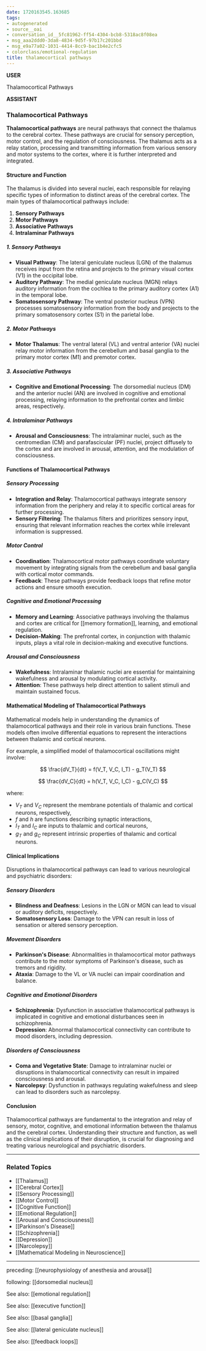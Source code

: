 ```yaml
---
date: 1720163545.163685
tags:
- autogenerated
- source__oai
- conversation_id__5fc81962-ff54-4304-bcb8-5318ac8f08ea
- msg_aaa2ddd0-3da8-4834-9d5f-97b17c201bbd
- msg_e9a77a02-1031-4414-8cc9-bac1b4e2cfc5
- colorclass/emotional-regulation
title: thalamocortical pathways
---
```


**USER**

Thalamocortical Pathways


**ASSISTANT**

### Thalamocortical Pathways

**Thalamocortical pathways** are neural pathways that connect the thalamus to the cerebral cortex. These pathways are crucial for sensory perception, motor control, and the regulation of consciousness. The thalamus acts as a relay station, processing and transmitting information from various sensory and motor systems to the cortex, where it is further interpreted and integrated.

#### Structure and Function

The thalamus is divided into several nuclei, each responsible for relaying specific types of information to distinct areas of the cerebral cortex. The main types of thalamocortical pathways include:

1. **Sensory Pathways**
2. **Motor Pathways**
3. **Associative Pathways**
4. **Intralaminar Pathways**

##### 1. Sensory Pathways

- **Visual Pathway**: The lateral geniculate nucleus (LGN) of the thalamus receives input from the retina and projects to the primary visual cortex (V1) in the occipital lobe.
- **Auditory Pathway**: The medial geniculate nucleus (MGN) relays auditory information from the cochlea to the primary auditory cortex (A1) in the temporal lobe.
- **Somatosensory Pathway**: The ventral posterior nucleus (VPN) processes somatosensory information from the body and projects to the primary somatosensory cortex (S1) in the parietal lobe.

##### 2. Motor Pathways

- **Motor Thalamus**: The ventral lateral (VL) and ventral anterior (VA) nuclei relay motor information from the cerebellum and basal ganglia to the primary motor cortex (M1) and premotor cortex.

##### 3. Associative Pathways

- **Cognitive and Emotional Processing**: The dorsomedial nucleus (DM) and the anterior nuclei (AN) are involved in cognitive and emotional processing, relaying information to the prefrontal cortex and limbic areas, respectively.

##### 4. Intralaminar Pathways

- **Arousal and Consciousness**: The intralaminar nuclei, such as the centromedian (CM) and parafascicular (PF) nuclei, project diffusely to the cortex and are involved in arousal, attention, and the modulation of consciousness.

#### Functions of Thalamocortical Pathways

##### Sensory Processing

- **Integration and Relay**: Thalamocortical pathways integrate sensory information from the periphery and relay it to specific cortical areas for further processing.
- **Sensory Filtering**: The thalamus filters and prioritizes sensory input, ensuring that relevant information reaches the cortex while irrelevant information is suppressed.

##### Motor Control

- **Coordination**: Thalamocortical motor pathways coordinate voluntary movement by integrating signals from the cerebellum and basal ganglia with cortical motor commands.
- **Feedback**: These pathways provide feedback loops that refine motor actions and ensure smooth execution.

##### Cognitive and Emotional Processing

- **Memory and Learning**: Associative pathways involving the thalamus and cortex are critical for [[memory formation]], learning, and emotional regulation.
- **Decision-Making**: The prefrontal cortex, in conjunction with thalamic inputs, plays a vital role in decision-making and executive functions.

##### Arousal and Consciousness

- **Wakefulness**: Intralaminar thalamic nuclei are essential for maintaining wakefulness and arousal by modulating cortical activity.
- **Attention**: These pathways help direct attention to salient stimuli and maintain sustained focus.

#### Mathematical Modeling of Thalamocortical Pathways

Mathematical models help in understanding the dynamics of thalamocortical pathways and their role in various brain functions. These models often involve differential equations to represent the interactions between thalamic and cortical neurons.

For example, a simplified model of thalamocortical oscillations might involve:

$$
\frac{dV_T}{dt} = f(V_T, V_C, I_T) - g_T(V_T)
$$

$$
\frac{dV_C}{dt} = h(V_T, V_C, I_C) - g_C(V_C)
$$

where:
- $V_T$ and $V_C$ represent the membrane potentials of thalamic and cortical neurons, respectively,
- $f$ and $h$ are functions describing synaptic interactions,
- $I_T$ and $I_C$ are inputs to thalamic and cortical neurons,
- $g_T$ and $g_C$ represent intrinsic properties of thalamic and cortical neurons.

#### Clinical Implications

Disruptions in thalamocortical pathways can lead to various neurological and psychiatric disorders:

##### Sensory Disorders

- **Blindness and Deafness**: Lesions in the LGN or MGN can lead to visual or auditory deficits, respectively.
- **Somatosensory Loss**: Damage to the VPN can result in loss of sensation or altered sensory perception.

##### Movement Disorders

- **Parkinson's Disease**: Abnormalities in thalamocortical motor pathways contribute to the motor symptoms of Parkinson's disease, such as tremors and rigidity.
- **Ataxia**: Damage to the VL or VA nuclei can impair coordination and balance.

##### Cognitive and Emotional Disorders

- **Schizophrenia**: Dysfunction in associative thalamocortical pathways is implicated in cognitive and emotional disturbances seen in schizophrenia.
- **Depression**: Abnormal thalamocortical connectivity can contribute to mood disorders, including depression.

##### Disorders of Consciousness

- **Coma and Vegetative State**: Damage to intralaminar nuclei or disruptions in thalamocortical connectivity can result in impaired consciousness and arousal.
- **Narcolepsy**: Dysfunction in pathways regulating wakefulness and sleep can lead to disorders such as narcolepsy.

#### Conclusion

Thalamocortical pathways are fundamental to the integration and relay of sensory, motor, cognitive, and emotional information between the thalamus and the cerebral cortex. Understanding their structure and function, as well as the clinical implications of their disruption, is crucial for diagnosing and treating various neurological and psychiatric disorders.

---

### Related Topics

- [[Thalamus]]
- [[Cerebral Cortex]]
- [[Sensory Processing]]
- [[Motor Control]]
- [[Cognitive Function]]
- [[Emotional Regulation]]
- [[Arousal and Consciousness]]
- [[Parkinson's Disease]]
- [[Schizophrenia]]
- [[Depression]]
- [[Narcolepsy]]
- [[Mathematical Modeling in Neuroscience]]


---

preceding: [[neurophysiology of anesthesia and arousal]]  


following: [[dorsomedial nucleus]]

See also: [[emotional regulation]]


See also: [[executive function]]


See also: [[basal ganglia]]


See also: [[lateral geniculate nucleus]]


See also: [[feedback loops]]